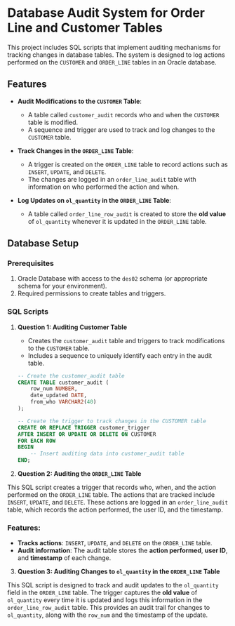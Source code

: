 # Database Audit System for Order Line and Customer Tables

This project includes SQL scripts that implement auditing mechanisms for tracking changes in database tables. The system is designed to log actions performed on the `CUSTOMER` and `ORDER_LINE` tables in an Oracle database.

## Features

- **Audit Modifications to the `CUSTOMER` Table**:
  - A table called `customer_audit` records who and when the `CUSTOMER` table is modified.
  - A sequence and trigger are used to track and log changes to the `CUSTOMER` table.

- **Track Changes in the `ORDER_LINE` Table**:
  - A trigger is created on the `ORDER_LINE` table to record actions such as `INSERT`, `UPDATE`, and `DELETE`.
  - The changes are logged in an `order_line_audit` table with information on who performed the action and when.

- **Log Updates on `ol_quantity` in the `ORDER_LINE` Table**:
  - A table called `order_line_row_audit` is created to store the **old value** of `ol_quantity` whenever it is updated in the `ORDER_LINE` table.

## Database Setup

### Prerequisites

1. Oracle Database with access to the `des02` schema (or appropriate schema for your environment).
2. Required permissions to create tables and triggers.

### SQL Scripts

1. **Question 1: Auditing Customer Table**
   - Creates the `customer_audit` table and triggers to track modifications to the `CUSTOMER` table.
   - Includes a sequence to uniquely identify each entry in the audit table.

   ```sql
   -- Create the customer_audit table
   CREATE TABLE customer_audit (
       row_num NUMBER,
       date_updated DATE,
       from_who VARCHAR2(40)
   );
   
   -- Create the trigger to track changes in the CUSTOMER table
   CREATE OR REPLACE TRIGGER customer_trigger
   AFTER INSERT OR UPDATE OR DELETE ON CUSTOMER
   FOR EACH ROW
   BEGIN
       -- Insert auditing data into customer_audit table
   END;

1. **Question 2: Auditing the `ORDER_LINE` Table**

This SQL script creates a trigger that records who, when, and the action performed on the `ORDER_LINE` table. The actions that are tracked include `INSERT`, `UPDATE`, and `DELETE`. These actions are logged in an `order_line_audit` table, which records the action performed, the user ID, and the timestamp.

### Features:
- **Tracks actions**: `INSERT`, `UPDATE`, and `DELETE` on the `ORDER_LINE` table.
- **Audit information**: The audit table stores the **action performed**, **user ID**, and **timestamp** of each change.

3. **Question 3: Auditing Changes to `ol_quantity` in the `ORDER_LINE` Table**

This SQL script is designed to track and audit updates to the `ol_quantity` field in the `ORDER_LINE` table. The trigger captures the **old value** of `ol_quantity` every time it is updated and logs this information in the `order_line_row_audit` table. This provides an audit trail for changes to `ol_quantity`, along with the `row_num` and the timestamp of the update.
